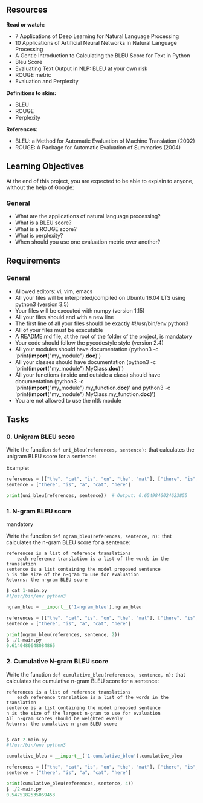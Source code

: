 ## Resources

**Read or watch:**
- 7 Applications of Deep Learning for Natural Language Processing
- 10 Applications of Artificial Neural Networks in Natural Language Processing
- A Gentle Introduction to Calculating the BLEU Score for Text in Python
- Bleu Score
- Evaluating Text Output in NLP: BLEU at your own risk
- ROUGE metric
- Evaluation and Perplexity

**Definitions to skim:**
- BLEU
- ROUGE
- Perplexity

**References:**
- BLEU: a Method for Automatic Evaluation of Machine Translation (2002)
- ROUGE: A Package for Automatic Evaluation of Summaries (2004)

## Learning Objectives

At the end of this project, you are expected to be able to explain to anyone, without the help of Google:
### General
- What are the applications of natural language processing?
- What is a BLEU score?
- What is a ROUGE score?
- What is perplexity?
- When should you use one evaluation metric over another?

## Requirements

### General
- Allowed editors: vi, vim, emacs
- All your files will be interpreted/compiled on Ubuntu 16.04 LTS using python3 (version 3.5)
- Your files will be executed with numpy (version 1.15)
- All your files should end with a new line
- The first line of all your files should be exactly #!/usr/bin/env python3
- All of your files must be executable
- A README.md file, at the root of the folder of the project, is mandatory
- Your code should follow the pycodestyle style (version 2.4)
- All your modules should have documentation (python3 -c 'print(__import__("my_module").__doc__)')
- All your classes should have documentation (python3 -c 'print(__import__("my_module").MyClass.__doc__)')
- All your functions (inside and outside a class) should have documentation (python3 -c 'print(__import__("my_module").my_function.__doc__)' and python3 -c 'print(__import__("my_module").MyClass.my_function.__doc__)')
- You are not allowed to use the nltk module

## Tasks

### 0. Unigram BLEU score
Write the function `def uni_bleu(references, sentence):` that calculates the unigram BLEU score for a sentence:

Example:
```python
references = [["the", "cat", "is", "on", "the", "mat"], ["there", "is", "a", "cat", "on", "the", "mat"]]
sentence = ["there", "is", "a", "cat", "here"]

print(uni_bleu(references, sentence))  # Output: 0.6549846024623855
```

### 1. N-gram BLEU score
mandatory

Write the function `def ngram_bleu(references, sentence, n):` that calculates the n-gram BLEU score for a sentence:

    references is a list of reference translations
        each reference translation is a list of the words in the translation
    sentence is a list containing the model proposed sentence
    n is the size of the n-gram to use for evaluation
    Returns: the n-gram BLEU score

```python
$ cat 1-main.py
#!/usr/bin/env python3

ngram_bleu = __import__('1-ngram_bleu').ngram_bleu

references = [["the", "cat", "is", "on", "the", "mat"], ["there", "is", "a", "cat", "on", "the", "mat"]]
sentence = ["there", "is", "a", "cat", "here"]

print(ngram_bleu(references, sentence, 2))
$ ./1-main.py
0.6140480648084865

```
### 2. Cumulative N-gram BLEU score
Write the function `def cumulative_bleu(references, sentence, n):` that calculates the cumulative n-gram BLEU score for a sentence:

    references is a list of reference translations
        each reference translation is a list of the words in the translation
    sentence is a list containing the model proposed sentence
    n is the size of the largest n-gram to use for evaluation
    All n-gram scores should be weighted evenly
    Returns: the cumulative n-gram BLEU score

```python

$ cat 2-main.py
#!/usr/bin/env python3

cumulative_bleu = __import__('1-cumulative_bleu').cumulative_bleu

references = [["the", "cat", "is", "on", "the", "mat"], ["there", "is", "a", "cat", "on", "the", "mat"]]
sentence = ["there", "is", "a", "cat", "here"]

print(cumulative_bleu(references, sentence, 4))
$ ./2-main.py
0.5475182535069453
```
